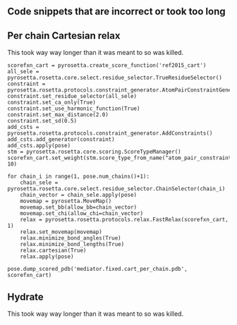 ## Code snippets that are incorrect or took too long

## Per chain Cartesian relax

This took way way longer than it was meant to so was killed.

    scorefxn_cart = pyrosetta.create_score_function('ref2015_cart')
    all_sele = pyrosetta.rosetta.core.select.residue_selector.TrueResidueSelector()
    constraint = pyrosetta.rosetta.protocols.constraint_generator.AtomPairConstraintGenerator()
    constraint.set_residue_selector(all_sele)
    constraint.set_ca_only(True)
    constraint.set_use_harmonic_function(True)
    constraint.set_max_distance(2.0)
    constraint.set_sd(0.5)
    add_csts = pyrosetta.rosetta.protocols.constraint_generator.AddConstraints()
    add_csts.add_generator(constraint)
    add_csts.apply(pose)
    stm = pyrosetta.rosetta.core.scoring.ScoreTypeManager()
    scorefxn_cart.set_weight(stm.score_type_from_name("atom_pair_constraint"), 10)
    
    for chain_i in range(1, pose.num_chains()+1):
        chain_sele = pyrosetta.rosetta.core.select.residue_selector.ChainSelector(chain_i)
        chain_vector = chain_sele.apply(pose)
        movemap = pyrosetta.MoveMap()
        movemap.set_bb(allow_bb=chain_vector)
        movemap.set_chi(allow_chi=chain_vector)
        relax = pyrosetta.rosetta.protocols.relax.FastRelax(scorefxn_cart, 1)
        relax.set_movemap(movemap)
        relax.minimize_bond_angles(True)
        relax.minimize_bond_lengths(True)
        relax.cartesian(True)
        relax.apply(pose)
        
    pose.dump_scored_pdb('mediator.fixed.cart_per_chain.pdb', scorefxn_cart)
    
## Hydrate

This took way way longer than it was meant to so was killed.


